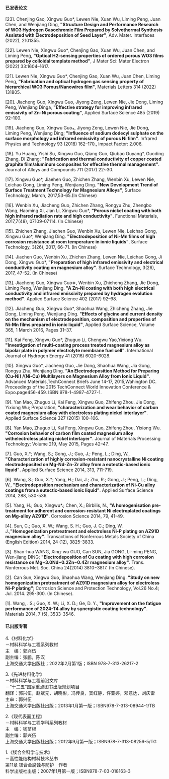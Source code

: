 #### 已发表论文
[23]. Chenjing Gao, Xingwu Guo*, Lewen Nie, Xuan Wu, Liming Peng, Juan Chen, and Wenjiang Ding, **"Structure Design and Performance Research of WO3 Hydrogen Gasochromic Film Prepared by Solvothermal Synthesis Assisted with Electrodeposition of Seed Layer"**, Adv. Mater. Interfaces (2022), 2101355.

[22]. Lewen Nie, Xingwu Guo*, Chenjing Gao, Xuan Wu, Juan Chen, and Liming Peng, **"Optical H2-sensing properties of ordered porous WO3 films prepared by colloidal template method"**, J Mater Sci: Mater Electron (2022) 33:1604–1617.

[21]. Lewen Nie, Xingwu Guo*, Chenjing Gao, Xuan Wu, Juan Chen, Liming Peng, **"Fabrication and optical hydrogen gas sensing property of hierarchical WO3 Porous/Nanowires film"**, Materials Letters 314 (2022) 131805.

[20]. Jiacheng Guo, Xingwu Guo, Jiyong Zeng, Lewen Nie, Jie Dong, Liming Peng, Wenjiang Dinga, **"Effective strategy for improving infrared emissivity of Zn-Ni porous coating"**, Applied Surface Science 485 (2019) 92–100.

[19]. Jiacheng Guo, Xingwu Guo⁎, Jiyong Zeng, Lewen Nie, Jie Dong, Liming Peng, Wenjiang Ding; **"Influence of sodium dodecyl sulphate on the surface morphology and infrared emissivity of porous Ni film"**. Infrared Physics and Technology 93 (2018) 162–170., Impact Factor: 2.006.

[18]. Yu Huang, Yishi Su, Xingwu Guo, Qiang Guo, Qiubao Ouyang*, Guoding Zhang, Di Zhang; **"Fabrication and thermal conductivity of copper coated graphite film/aluminum composites for effective thermal management"**. Journal of Alloys and Compounds 711 (2017) 22~30.

[17]. Xingwu Guo*, Jiaehen Guo, Zhichen Zhang, Wenbin Xu, Lewen Nie, Leichao Gong, Liming Peng, Wenjiang Ding. **"New Development Trend of Surface Treatment Technology for Magnesium Alloys"**, Surface Technology, March, 2017,53-65.(In Chinese)

[16]. Wenbin Xu, Jiacheng Guo, Zhichen Zhang, Rongyu Zhu, Zhengbo Wang, Haoming Xi, Jian Li, Xingwu Guo*, **"Porous nickel coating with both high infrared radiation rate and high conductivity"**. Functional Materials, 2017,7(48), 07109-07114. (In Chinese)

[15]. Zhichen Zhang, Jiachen Guo, Wenbin Xu, Lewen Nie, Leichao Gong, Xingwu Guo*, Wenjiang Ding. **"Electrodeposition of Ni-Mn films of high corrosion resistance at room temperature in ionic liquids"**. Surface Technology, 3(26), 2017, 66-71. (In Chinese)

[14]. Jiachen Guo, Wenbin Xu, Zhichen Zhang, Lewen Nie, Leichao Gong, Ji Dong, Xingwu Guo*, **"Preparation of high infrared emissivity and electrical conductivity coating on magnesium alloy"**. Surface Technology, 3(26), 2017, 47-52. (In Chinese)

[13]. Jiacheng Guo, Xingwu Guo∗, Wenbin Xu, Zhicheng Zhang, Jie Dong, Liming Peng, Wenjiang Ding. **"A Zn-Ni coating with both high electrical conductivity and infrared emissivity prepared by hydrogen evolution method"**. Applied Surface Science 402 (2017) 92–98.

[12]. Jiacheng Guo, Xingwu Guo*, Shaohua Wang, Zhicheng Zhang, Jie Dong, Liming Peng, Wenjiang Ding. **"Effects of glycine and current density on the mechanism of electrodeposition, composition and properties of Ni-Mn films prepared in ionic liquid"**, Applied Surface Science, Volume 365, 1 March 2016, Pages 31–37. 

[11]. Kai Feng, Xingwu Guo*, Zhuguo Li, Chengwu Yao,Yixiong Wu. **"Investigation of multi-coating process treated magnesium alloy as bipolar plate in polymer electrolyte membrane fuel cell"**. International Journal of Hydrogen Energy 41 (2016) 6020-6028.

[10]. Xingwu Guo*, Jiacheng Guo, Jie Dong, Shaohua Wang, Jia Gong, Rongyu Zhu, Wenjiang Ding. **"An Electrodeposition Method for Preparing (Cu-Ni) /(Ni-Cu) Multilayers on Magnesium Alloy from Ionic Liquid"**. Advanced Materials,TechConnect Briefs June 14-17, 2015,Wahington DC. Proceedings of the 2015 TechConnect World Innovation Conference & Expo.page456-459. ISBN 978-1-4987-4727-1. 

[9]. Yan Mao, Zhuguo Li, Kai Feng, Xingwu Guo, Zhifeng Zhou, Jie Dong, Yixiong Wu; Preparation, **"characterization and wear behavior of carbon coated magnesium alloy with electroless plating nickel interlayer"**. Applied Surface Science 327 (2015) 100–106.

[8]. Yan Mao, Zhuguo Li, Kai Feng, Xingwu Guo, Zhifeng Zhou, Yixiong Wu. **"Corrosion behavior of carbon film coated magnesium alloy withelectroless plating nickel interlayer"**. Journal of Materials Processing Technology; Volume 219, May 2015, Pages 42–47.

[7]. Guo, X.*; Wang, S.; Gong, J.; Guo, J.; Peng, L.; Ding, W., **"Characterization of highly corrosion-resistant nanocrystalline Ni coating electrodeposited on Mg-Nd-Zn-Zr alloy from a eutectic-based ionic liquid"**. Applied Surface Science 2014, 313, 711-719.

[6]. Wang, S.; Guo, X.*; Yang, H.; Dai, J.; Zhu, R.; Gong, J.; Peng, L.; Ding, W., **"Electrodeposition mechanism and characterization of Ni-Cu alloy coatings from a eutectic-based ionic liquid"**. Applied Surface Science 2014, 288, 530-536.

[5]. Yang, H.; Guo, Xingwu*.; Chen, X.; Birbilis, N., **"A homogenisation pre-treatment for adherent and corrosion-resistant Ni electroplated coatings on Mg-alloy AZ91D"**. Corrosion Science 2014, 79, 41-49.

[4]. Sun, C.; Guo, X. W.; Wang, S. H.; Guo, J. C.; Ding, W. J.,**"Homogenization pretreatment and electroless Ni-P plating on AZ91D magnesium alloy"**. Transactions of Nonferrous Metals Society of China (English Edition) 2014, 24 (12), 3825-3833.

[3]. Shao-hua WANG, Xing-wu GUO, Can SUN, Jia GONG, Li-ming PENG, Wen-jiang DING; **"Electrodeposition of Cu coating with high corrosion resistance on Mg−3.0Nd−0.2Zn−0.4Zr magnesium alloy"**. Trans. Nonferrous Met. Soc. China 24(2014) 3810−3817. (In Chinese).

[2]. Can Sun, Xingwu Guo, Shaohua Wang, Wenjiang Ding. **"Study on new homogenization pretreatment of AZ91D magnesium alloy for electroless Ni-P plating"**; Corrosion Science and Protection Technology, Vol.26 No.4; Jul. 2014. 295-300. (In Chinese).

[1]. Wang, . S.; Guo, X. W.; Li, X. D.; Ge, D. Y., **"Improvement on the fatigue performance of 2024-T4 alloy by synergistic coating technology"**. Materials 2014, 7 (5), 3533-3546.


#### 已出版专著
4.《材料化学》  
－材料科学与工程系列教材   
主　编：郭兴伍   
副主编：张鹏，陈汉  
上海交通大学出版社；2022年2月第1版；ISBN 978-7-313-26217-2

3.《先进材料化学》   
－材料科学与工程前沿文库  
－“十二五”国家重点图书出版规划项目  
翻译：郭兴伍，赵斌元，胡晓彬，冯传良，窦红静，仵亚婷，邓意达，刘庆雷  
主审：郭兴伍  
上海交通大学出版社出版；2013年1月第一版；ISBN978-7-313-08944-1/TB

2.《现代表面工程》  
－材料科学与工程学科系列教材  
主　编：钱苗根  
副主编：郭兴伍  
上海交通大学出版社出版；2012年9月第一版；ISBN978-7-313-08256-5/TG

1.《镁合金科学与技术》    
－高性能结构材料技术丛书   
第11章 镁合金腐蚀与防护　作者  
科学出版社出版；2007年1月第一版；ISBN978-7-03-018163-3  
